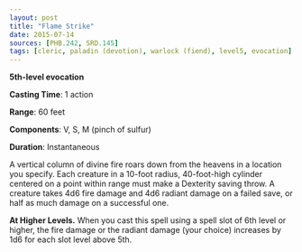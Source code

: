 ```yaml
---
layout: post
title: "Flame Strike"
date: 2015-07-14
sources: [PHB.242, SRD.145]
tags: [cleric, paladin (devotion), warlock (fiend), level5, evocation]
---
```


**5th-level evocation**

**Casting Time**: 1 action

**Range**: 60 feet

**Components**: V, S, M (pinch of sulfur)

**Duration**: Instantaneous

A vertical column of divine fire roars down from the heavens in a location you specify. Each creature in a 10-foot radius, 40-foot-high cylinder centered on a point within range must make a Dexterity saving throw. A creature takes 4d6 fire damage and 4d6 radiant damage on a failed save, or half as much damage on a successful one.

**At Higher Levels.** When you cast this spell using a spell slot of 6th level or higher, the fire damage or the radiant damage (your choice) increases by 1d6 for each slot level above 5th.
